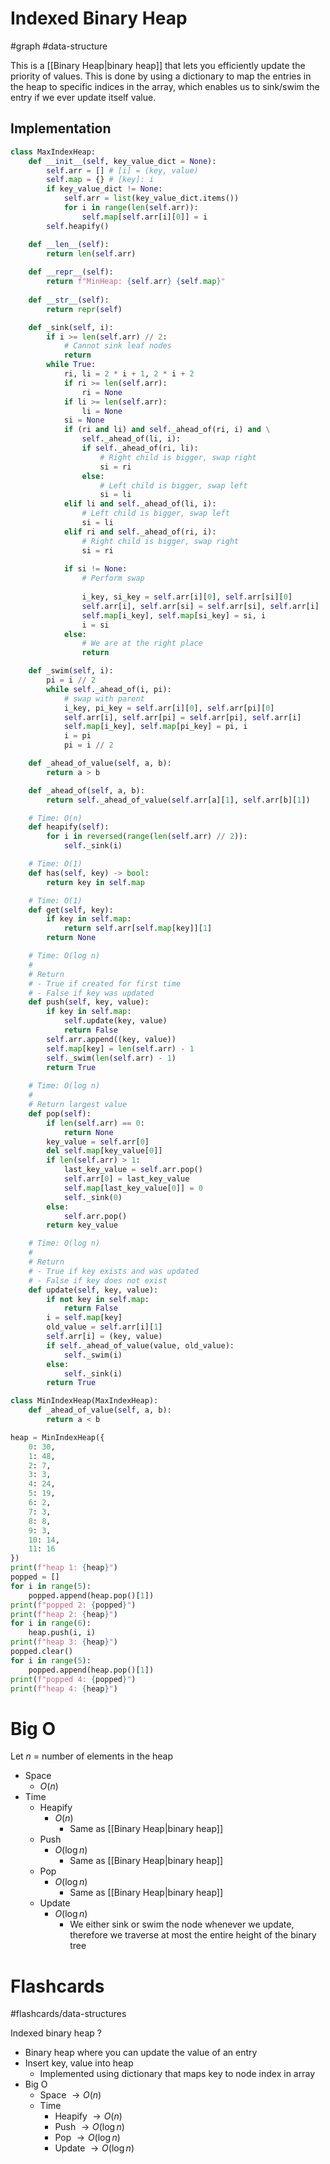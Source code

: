 # Indexed Binary Heap
#graph #data-structure 

This is a [[Binary Heap|binary heap]] that lets you efficiently update the priority of values. This is done by using a dictionary to map the entries in the heap to specific indices in the array, which enables us to sink/swim the entry if we ever update itself value.
## Implementation
```python
class MaxIndexHeap:
	def __init__(self, key_value_dict = None):
		self.arr = [] # [i] = (key, value)
		self.map = {} # [key]: i
		if key_value_dict != None:
			self.arr = list(key_value_dict.items())
			for i in range(len(self.arr)):
				self.map[self.arr[i][0]] = i
		self.heapify()

	def __len__(self):
		return len(self.arr)
	
	def __repr__(self):
		return f"MinHeap: {self.arr} {self.map}"
	
	def __str__(self):
		return repr(self)

	def _sink(self, i):
		if i >= len(self.arr) // 2:
			# Cannot sink leaf nodes
			return
		while True:
			ri, li = 2 * i + 1, 2 * i + 2
			if ri >= len(self.arr):
				ri = None
			if li >= len(self.arr):
				li = None
			si = None
			if (ri and li) and self._ahead_of(ri, i) and \
				self._ahead_of(li, i):
				if self._ahead_of(ri, li):
					# Right child is bigger, swap right
					si = ri
				else:
					# Left child is bigger, swap left
					si = li 
			elif li and self._ahead_of(li, i):
				# Left child is bigger, swap left
				si = li
			elif ri and self._ahead_of(ri, i):
				# Right child is bigger, swap right
				si = ri
			
			if si != None:
				# Perform swap
				
				i_key, si_key = self.arr[i][0], self.arr[si][0]
				self.arr[i], self.arr[si] = self.arr[si], self.arr[i]
				self.map[i_key], self.map[si_key] = si, i
				i = si
			else:
				# We are at the right place
				return

	def _swim(self, i):
		pi = i // 2
		while self._ahead_of(i, pi):
			# swap with parent
			i_key, pi_key = self.arr[i][0], self.arr[pi][0]
			self.arr[i], self.arr[pi] = self.arr[pi], self.arr[i]
			self.map[i_key], self.map[pi_key] = pi, i
			i = pi
			pi = i // 2

	def _ahead_of_value(self, a, b):
		return a > b

	def _ahead_of(self, a, b):
		return self._ahead_of_value(self.arr[a][1], self.arr[b][1])

	# Time: O(n)
	def heapify(self):
		for i in reversed(range(len(self.arr) // 2)):
			self._sink(i)

	# Time: O(1)
	def has(self, key) -> bool:
		return key in self.map

	# Time: O(1)
	def get(self, key):
		if key in self.map:
			return self.arr[self.map[key]][1]
		return None

	# Time: O(log n)
	#
	# Return
	# - True if created for first time
	# - False if key was updated
	def push(self, key, value):
		if key in self.map:
			self.update(key, value)
			return False
		self.arr.append((key, value))
		self.map[key] = len(self.arr) - 1
		self._swim(len(self.arr) - 1)
		return True
	
	# Time: O(log n)
	#
	# Return largest value
	def pop(self):
		if len(self.arr) == 0:
			return None
		key_value = self.arr[0]
		del self.map[key_value[0]]
		if len(self.arr) > 1:
			last_key_value = self.arr.pop()
			self.arr[0] = last_key_value
			self.map[last_key_value[0]] = 0
			self._sink(0)
		else:
			self.arr.pop()
		return key_value

	# Time: O(log n)
	#
	# Return
	# - True if key exists and was updated
	# - False if key does not exist
	def update(self, key, value):
		if not key in self.map:
			return False
		i = self.map[key]
		old_value = self.arr[i][1]
		self.arr[i] = (key, value)
		if self._ahead_of_value(value, old_value):
			self._swim(i)
		else:
			self._sink(i)
		return True

class MinIndexHeap(MaxIndexHeap):
	def _ahead_of_value(self, a, b):
		return a < b

heap = MinIndexHeap({
	0: 30,
	1: 48, 
	2: 7,
	3: 3,
	4: 24,
	5: 19,
	6: 2,
	7: 3,
	8: 8,
	9: 3,
	10: 14,
	11: 16
})
print(f"heap 1: {heap}")
popped = []
for i in range(5):
	popped.append(heap.pop()[1])
print(f"popped 2: {popped}")
print(f"heap 2: {heap}")
for i in range(6):
	heap.push(i, i)
print(f"heap 3: {heap}")
popped.clear()
for i in range(5):
	popped.append(heap.pop()[1])
print(f"popped 4: {popped}")
print(f"heap 4: {heap}")
```
# Big O
Let $n$ = number of elements in the heap
- Space
	- $O(n)$
- Time
	- Heapify
		- $O(n)$
			- Same as [[Binary Heap|binary heap]]
	- Push
		- $O(\log n)$
			- Same as [[Binary Heap|binary heap]]
	- Pop
		- $O(\log n)$
			- Same as [[Binary Heap|binary heap]]
	- Update
		- $O(\log n)$
			- We either sink or swim the node whenever we update, therefore we traverse at most the entire height of the binary tree
# Flashcards
#flashcards/data-structures 

Indexed binary heap
?
- Binary heap where you can update the value of an entry
- Insert key, value into heap
	- Implemented using dictionary that maps key to node index in array
- Big O
	- Space $\to O(n)$
	- Time
		- Heapify $\to O(n)$
		- Push $\to O(\log n)$
		- Pop $\to O(\log n)$
		- Update $\to O(\log n)$
<!--SR:!2025-04-05,55,250-->